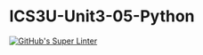 # ICS3U-Unit3-05-Python

[![GitHub's Super Linter](https://github.com/Peter-Gemmell/ICS3U-Unit3-05-Python/workflows/GitHub's%20Super%20Linter/badge.svg)](https://github.com/Peter-Gemmell/ICS3U-Unit3-05-Python/actions)
